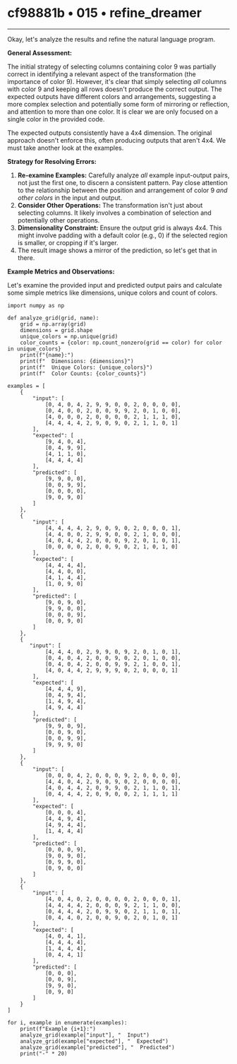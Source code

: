 # cf98881b • 015 • refine_dreamer

---
Okay, let's analyze the results and refine the natural language program.

**General Assessment:**

The initial strategy of selecting columns containing color 9 was partially correct in identifying a relevant aspect of the transformation (the importance of color 9). However, it's clear that simply selecting *all* columns with color 9 and keeping all rows doesn't produce the correct output. The expected outputs have different colors and arrangements, suggesting a more complex selection and potentially some form of mirroring or reflection, and attention to more than one color. It is clear we are only focused on a single color in the provided code.

The expected outputs consistently have a 4x4 dimension. The original approach doesn't enforce this, often producing outputs that aren't 4x4. We must take another look at the examples.

**Strategy for Resolving Errors:**

1.  **Re-examine Examples:** Carefully analyze *all* example input-output pairs, not just the first one, to discern a consistent pattern. Pay close attention to the relationship between the position and arrangement of color 9 *and other colors* in the input and output.
2.  **Consider Other Operations:** The transformation isn't just about selecting columns. It likely involves a combination of selection and potentially other operations.
3.  **Dimensionality Constraint:** Ensure the output grid is always 4x4. This might involve padding with a default color (e.g., 0) if the selected region is smaller, or cropping if it's larger.
4.  The result image shows a mirror of the prediction, so let's get that in there.

**Example Metrics and Observations:**

Let's examine the provided input and predicted output pairs and calculate some simple metrics like dimensions, unique colors and count of colors.

```tool_code
import numpy as np

def analyze_grid(grid, name):
    grid = np.array(grid)
    dimensions = grid.shape
    unique_colors = np.unique(grid)
    color_counts = {color: np.count_nonzero(grid == color) for color in unique_colors}
    print(f"{name}:")
    print(f"  Dimensions: {dimensions}")
    print(f"  Unique Colors: {unique_colors}")
    print(f"  Color Counts: {color_counts}")

examples = [
    {
        "input": [
            [0, 4, 0, 4, 2, 9, 9, 0, 0, 2, 0, 0, 0, 0],
            [0, 4, 0, 0, 2, 0, 0, 9, 9, 2, 0, 1, 0, 0],
            [4, 0, 0, 0, 2, 0, 0, 0, 0, 2, 1, 1, 1, 0],
            [4, 4, 4, 4, 2, 9, 0, 9, 0, 2, 1, 1, 0, 1]
        ],
        "expected": [
            [9, 4, 0, 4],
            [0, 4, 9, 9],
            [4, 1, 1, 0],
            [4, 4, 4, 4]
        ],
        "predicted": [
            [9, 9, 0, 0],
            [0, 0, 9, 9],
            [0, 0, 0, 0],
            [9, 0, 9, 0]
        ]
    },
    {
        "input": [
            [4, 4, 4, 4, 2, 9, 0, 9, 0, 2, 0, 0, 0, 1],
            [4, 4, 0, 0, 2, 9, 9, 0, 0, 2, 1, 0, 0, 0],
            [4, 0, 4, 4, 2, 0, 0, 0, 9, 2, 0, 1, 0, 1],
            [0, 0, 0, 0, 2, 0, 0, 9, 0, 2, 1, 0, 1, 0]
        ],
        "expected": [
            [4, 4, 4, 4],
            [4, 4, 0, 0],
            [4, 1, 4, 4],
            [1, 0, 9, 0]
        ],
        "predicted": [
            [9, 0, 9, 0],
            [9, 9, 0, 0],
            [0, 0, 0, 9],
            [0, 0, 9, 0]
        ]
    },
    {
       "input": [
            [4, 4, 4, 0, 2, 9, 9, 0, 9, 2, 0, 1, 0, 1],
            [0, 4, 0, 4, 2, 0, 0, 9, 0, 2, 0, 1, 0, 0],
            [0, 4, 0, 4, 2, 0, 0, 9, 9, 2, 1, 0, 0, 1],
            [4, 0, 4, 4, 2, 9, 9, 9, 0, 2, 0, 0, 0, 1]
        ],
        "expected": [
            [4, 4, 4, 9],
            [0, 4, 9, 4],
            [1, 4, 9, 4],
            [4, 9, 4, 4]
        ],
        "predicted": [
            [9, 9, 0, 9],
            [0, 0, 9, 0],
            [0, 0, 9, 9],
            [9, 9, 9, 0]
        ]
    },
    {
        "input": [
            [0, 0, 0, 4, 2, 0, 0, 0, 9, 2, 0, 0, 0, 0],
            [4, 4, 0, 4, 2, 9, 0, 9, 0, 2, 0, 0, 0, 0],
            [4, 0, 4, 4, 2, 0, 9, 9, 0, 2, 1, 1, 0, 1],
            [0, 4, 4, 4, 2, 0, 9, 0, 0, 2, 1, 1, 1, 1]
        ],
        "expected": [
            [0, 0, 0, 4],
            [4, 4, 9, 4],
            [4, 9, 4, 4],
            [1, 4, 4, 4]
        ],
        "predicted": [
            [0, 0, 0, 9],
            [9, 0, 9, 0],
            [0, 9, 9, 0],
            [0, 9, 0, 0]
        ]
    },
    {
        "input": [
            [4, 0, 4, 0, 2, 0, 0, 0, 0, 2, 0, 0, 0, 1],
            [4, 4, 4, 4, 2, 0, 0, 0, 9, 2, 1, 1, 0, 0],
            [0, 4, 4, 4, 2, 0, 9, 9, 0, 2, 1, 1, 0, 1],
            [0, 4, 4, 0, 2, 0, 0, 9, 0, 2, 0, 1, 0, 1]
        ],
        "expected": [
            [4, 0, 4, 1],
            [4, 4, 4, 4],
            [1, 4, 4, 4],
            [0, 4, 4, 1]
        ],
        "predicted": [
            [0, 0, 0],
            [0, 0, 9],
            [9, 9, 0],
            [0, 9, 0]
        ]
    }
]

for i, example in enumerate(examples):
    print(f"Example {i+1}:")
    analyze_grid(example["input"], "  Input")
    analyze_grid(example["expected"], "  Expected")
    analyze_grid(example["predicted"], "  Predicted")
    print("-" * 20)
```
